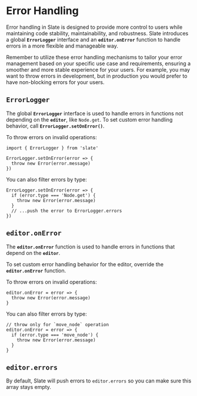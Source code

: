 # Error Handling

Error handling in Slate is designed to provide more control to users while maintaining code stability, maintainability, and robustness. Slate introduces a global **`ErrorLogger`** interface and an **`editor.onError`** function to handle errors in a more flexible and manageable way.

Remember to utilize these error handling mechanisms to tailor your error management based on your specific use case and requirements, ensuring a smoother and more stable experience for your users. For example, you may want to throw errors in development, but in production you would prefer to have non-blocking errors for your users.

## `ErrorLogger`

The global **`ErrorLogger`** interface is used to handle errors in functions not depending on the **`editor`**, like `Node.get`. To set custom error handling behavior, call **`ErrorLogger.setOnError()`**.

To throw errors on invalid operations:

```tsx
import { ErrorLogger } from 'slate'

ErrorLogger.setOnError(error => {
  throw new Error(error.message)
})
```

You can also filter errors by type:

```tsx
ErrorLogger.setOnError(error => {
  if (error.type === 'Node.get') {
    throw new Error(error.message)
  }
  // ...push the error to ErrorLogger.errors
})
```

## `editor.onError`

The **`editor.onError`** function is used to handle errors in functions that depend on the **`editor`**.

To set custom error handling behavior for the editor, override the **`editor.onError`** function.

To throw errors on invalid operations:

```tsx
editor.onError = error => {
  throw new Error(error.message)
}
```

You can also filter errors by type:

```tsx
// throw only for `move_node` operation
editor.onError = error => {
  if (error.type === 'move_node') {
    throw new Error(error.message)
  }
}
```

## `editor.errors`

By default, Slate will push errors to `editor.errors` so you can make sure this array stays empty.
